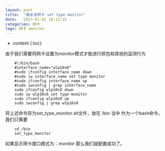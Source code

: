 ```yaml
---
layout: post
title:  "毫米波网卡 set type monitor"
date:   2017-01-01 18:12:15
categories: 网卡
tags: 网卡 monitor
---
```


* content
{:toc}

由于我们需要将网卡设置为monitor模式才能进行抓包和其他的监测行为

		#!/bin/bash
		#interface_name="wlp10s0"
		#sudo ifconfig interface_name down
		#sudo iw interface_name set type monitor
		#sudo ifconfig interface_name up
		#sudo iwconfig | grep interface_name
		sudo ifconfig wlp10s0 down
		sudo iw wlp10s0 set type monitor
		sudo ifconfig wlp10s0 up
		sudo iwconfig | grep wlp10s0

将上述命令存为set_type_monitor.sh文件，放在 /bin 当中
作为一个bash命令，我们只需要

		cd /bin
		set_type_monitor
		
如果显示网卡接口模式为：monitor 那么我们就配置成功了。